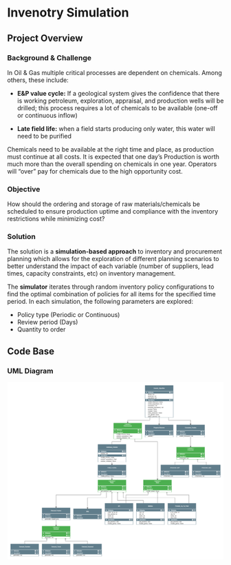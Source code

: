 # Invenotry Simulation 

## Project Overview

### Background & Challenge 

In Oil & Gas multiple critical processes are dependent on chemicals. Among others, these include:
  
-	**E&P value cycle:**  If a geological system gives the confidence that there is working petroleum, exploration, appraisal, and production wells will be drilled; this process requires a lot of chemicals to be available (one-off or continuous inflow)

-	**Late field life:** when a field starts producing only water, this water will need to be purified

Chemicals need to be available at the right time and place, as production must continue at all costs. It is expected that one day’s Production is worth much more than the overall spending on chemicals in one year. Operators will “over” pay for chemicals due to the high opportunity cost. 


### Objective

How should the ordering and storage of raw materials/chemicals be scheduled to ensure production uptime and compliance with the inventory restrictions while minimizing cost?  

### Solution

The solution is a **simulation-based approach** to inventory and procurement planning which allows for the exploration of different planning scenarios to better understand the impact of each variable (number of suppliers, lead times, capacity constraints, etc) on inventory management.


The **simulator** iterates through random inventory policy configurations to find the optimal combination of policies for all items for the specified time period. In each simulation, the following parameters are explored:
-	Policy type (Periodic or Continuous) 
-	Review period (Days)
-	Quantity to order 






## Code Base

### UML Diagram


![](imgs/detailed_uml.png)

